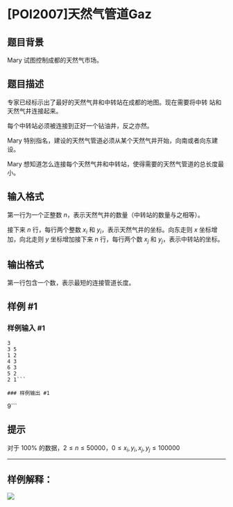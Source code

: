 # [POI2007]天然气管道Gaz

## 题目背景

Mary 试图控制成都的天然气市场。

## 题目描述

专家已经标示出了最好的天然气井和中转站在成都的地图。现在需要将中转
站和天然气井连接起来。

每个中转站必须被连接到正好一个钻油井，反之亦然。 

Mary 特别指名，建设的天然气管道必须从某个天然气井开始，向南或者向东建设。

Mary 想知道怎么连接每个天然气井和中转站，使得需要的天然气管道的总长度最小。

## 输入格式

第一行为一个正整数 $n$，表示天然气井的数量（中转站的数量与之相等）。

接下来 $n$ 行，每行两个整数 $x_i$ 和 $y_i$，表示天然气井的坐标。向东走则 $x$ 坐标增加，向北走则 $y$ 坐标增加接下来 $n$ 行，每行两个数 $x_j$ 和 $y_j$，表示中转站的坐标。

## 输出格式

第一行包含一个数，表示最短的连接管道长度。

## 样例 #1

### 样例输入 #1
```
3
3 5
1 2
4 3
6 3
5 2
2 1```

### 样例输出 #1

```
9```

## 提示

对于 $100\%$ 的数据，$2\le n\le50000$，$0\le x_i,y_i,x_j,y_j\le100000$

------

## 样例解释：
![](https://cdn.luogu.com.cn/upload/image_hosting/rwhyfbkm.png)
